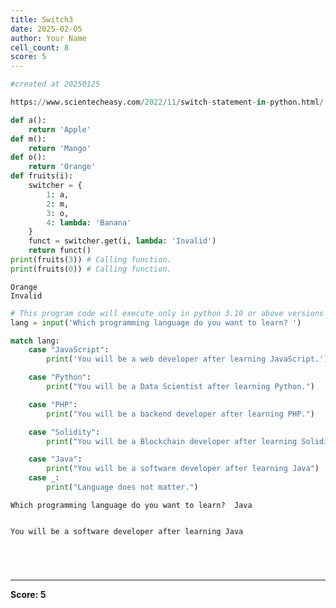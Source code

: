 ```yaml
---
title: Switch3
date: 2025-02-05
author: Your Name
cell_count: 8
score: 5
---
```


```python
#created at 20250125
```


```python
https://www.scientecheasy.com/2022/11/switch-statement-in-python.html/
```


```python
def a():
    return 'Apple'
def m():
    return 'Mango'
def o():
    return 'Orange'
def fruits(i):
    switcher = {
        1: a,
        2: m,
        3: o,
        4: lambda: 'Banana'
    }
    funct = switcher.get(i, lambda: 'Invalid')
    return funct()
print(fruits(3)) # Calling function.
print(fruits(0)) # Calling function.

```

    Orange
    Invalid



```python
# This program code will execute only in python 3.10 or above versions
lang = input('Which programming language do you want to learn? ')

match lang:
    case "JavaScript":
        print('You will be a web developer after learning JavaScript.')

    case "Python":
        print("You will be a Data Scientist after learning Python.")

    case "PHP":
        print("You will be a backend developer after learning PHP.")

    case "Solidity":
        print("You will be a Blockchain developer after learning Solidity.")

    case "Java":
        print("You will be a software developer after learning Java")
    case _:
        print("Language does not matter.")

```

    Which programming language do you want to learn?  Java


    You will be a software developer after learning Java



```python

```


```python

```


```python

```


```python

```


---
**Score: 5**